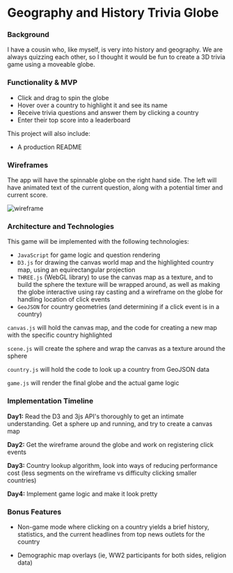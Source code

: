 # Geography and History Trivia Globe

### Background

I have a cousin who, like myself, is very into history and geography. We are always quizzing each other, so I thought it would be fun to create a 3D trivia game using a moveable globe.

### Functionality & MVP

* Click and drag to spin the globe
* Hover over a country to highlight it and see its name
* Receive trivia questions and answer them by clicking a country
* Enter their top score into a leaderboard

This project will also include:
* A production README

### Wireframes

The app will have the spinnable globe on the right hand side. The left will have animated text of the current question, along with a potential timer and current score.

![wireframe](./trivia.png)

### Architecture and Technologies

This game will be implemented with the following technologies:
* `JavaScript` for game logic and question rendering
* `D3.js` for drawing the canvas world map and the highlighted country map, using an equirectangular projection
* `THREE.js` (WebGL library) to use the canvas map as a texture, and to build the sphere the texture will be wrapped around, as well as making the globe interactive using ray casting and a wireframe on the globe for handling location of click events
* `GeoJSON` for country geometries (and determining if a click event is in a country)

`canvas.js` will hold the canvas map, and the code for creating a new map with the specific country highlighted

`scene.js` will create the sphere and wrap the canvas as a texture around the sphere

`country.js` will hold the code to look up a country from GeoJSON data

`game.js` will render the final globe and the actual game logic

### Implementation Timeline

**Day1:** Read the D3 and 3js API's thoroughly to get an intimate understanding. Get a sphere up and running, and try to create a canvas map

**Day2:** Get the wireframe around the globe and work on registering click events

**Day3:** Country lookup algorithm, look into ways of reducing performance cost (less segments on the wireframe vs difficulty clicking smaller countries)

**Day4:** Implement game logic and make it look pretty

### Bonus Features

* Non-game mode where clicking on a country yields a brief history, statistics, and the current headlines from top news outlets for the country

* Demographic map overlays (ie, WW2 participants for both sides, religion data)
